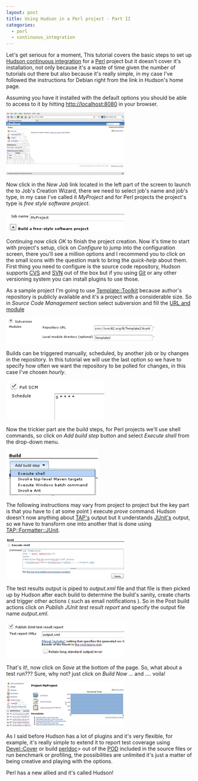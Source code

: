 ```yaml
---
layout: post
title: Using Hudson in a Perl project - Part II
categories:
  - perl
  - continuous_integration
---
```


Let's get serious for a moment, This tutorial covers the basic steps to set up [Hudson continuous integration][1] for a [Perl][2] project but it doesn't cover it's installation, not only because it's a waste of time given the number of tutorials out there but also because it's really simple, in my case I've followed the instructions for Debian right from the link in Hudson's home page.

Assuming you have it installed with the default options you should be able to access to it by hitting [http://localhost:8080][3] in your browser.

![Main Screen][i1]

Now click in the *New Job* link located in the left part of the screen to launch the to Job's Creation Wizard, there we need to select job's name and job's type, in my case I've called it *MyProject* and for Perl projects the project's type is *free style software project*.

![Project Creation][i2]

Continuing now click *OK* to finish the project creation. Now it's time to start with project's setup, click on *Configure* to jump into the configuration screen, there you'll see a million options and I recommend you to click on the small icons with the question mark to bring the *quick-help* about them. First thing you need to configure is the source code repository, Hudson supports [CVS][4] and [SVN][5] out of the box but if you using [Git][6] or any other versioning system you can install plugins to use those.

As a sample project I'm going to use [Template::Toolkit][7] because author's repository is publicly available and it's a project with a considerable size. So in *Source Code Management* section select subversion and fill the [URL and module][8]

![SVN Settings][i3]

Builds can be triggered manually, scheduled, by another job or by changes in the repository. In this tutorial we will use the last option so we have to specify how often we want the repository to be polled for changes, in this case I've chosen *hourly*.

![SVN Polling Settings][i4]

Now the trickier part are the build steps, for Perl projects we'll use shell commands, so click on *Add build step* button and select *Execute shell* from the drop-down menu.

![Shell Command Settings][i5]

The following instructions may vary from project to project but the key part is that you have to ( at some point ) execute *prove* command. Hudson doesn't now anything about [TAP's][9] output but it understands [JUnit's][10] output, so we have to transform one into another that is done using [TAP::Formatter::JUnit][11].

![Shell Command Settings 2][i6]

The test results output is piped to *output.xml* file and that file is then picked up by Hudson after each build to determine the build's sanity, create charts and trigger other actions ( such as email notifications ). So in the Post build actions click on *Publish JUnit test result report* and specify the output file name *output.xml*.

![JUnit Output][i7]


That's it!, now click on *Save* at the bottom of the page. So, what about a test run??? Sure, why not? just click on *Build Now* ... and .... voila!

![Test results][i8]


As I said before Hudson has a lot of plugins and it's very flexible, for example, it's really simple to extend it to report test coverage using [Devel::Cover][12] or build [perldoc][13]> out of the [POD][14] included in the source files or run benchmark or profiling, the possibilities are unlimited it's just a matter of being creative and playing with the options.

Perl has a new allied and it's called Hudson!

[1]:  http://hudson-ci.org/ "Hudson"
[2]:  http://perl.org/ "Perl"
[3]:  http://localhost:8080/ "Hudson localhost"
[4]:  http://www.nongnu.org/cvs/ "CVS"
[5]:  http://subversion.apache.org/ "SVN"
[6]:  http://git-scm.com/ "Git"
[7]:  http://search.cpan.org/%7Eabw/Template-Toolkit-2.22/lib/Template/Toolkit.pod "Template::Toolkit"
[8]:  http://template-toolkit.org/download/index.html#svn "TT's SVN"
[9]:  http://en.wikipedia.org/wiki/Test_Anything_Protocol "TAP"
[10]: http://www.junit.org/ "JUnit"
[11]: http://search.cpan.org/%7Egtermars/TAP-Formatter-JUnit-0.08/lib/TAP/Formatter/JUnit.pm "Tap::Formater::JUnit"
[12]: http://search.cpan.org/%7Epjcj/Devel-Cover-0.67/lib/Devel/Cover.pm "Devel::Cover"
[13]: http://perldoc.org/ "perldoc"
[14]: http://en.wikipedia.org/wiki/Plain_Old_Documentation "POD"
[i1]: /images/posts/main_scree.png "Main Screen"
[i2]: /images/posts/project_creation.png "Project Creation Wizard"
[i3]: /images/posts/svn.png "SVN Settings"
[i4]: /images/posts/poll_svn.png "SVN Polling settings"
[i5]: /images/posts/execute_shell.png "Shell Command Settings"
[i6]: /images/posts/execute_shell_1.png "Shell Command Settings 2"
[i7]: /images/posts/junit.png "JUnit's output"
[i8]: /images/posts/results.png "Test results"